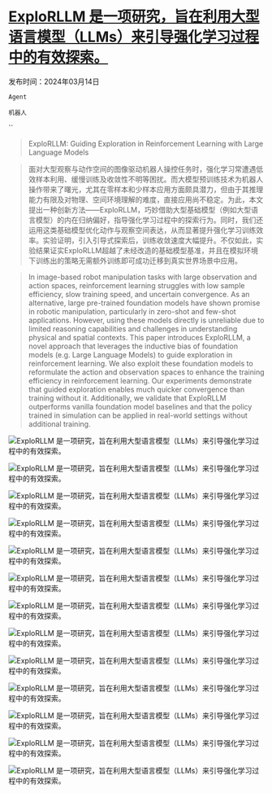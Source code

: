 # [ExploRLLM 是一项研究，旨在利用大型语言模型（LLMs）来引导强化学习过程中的有效探索。](https://arxiv.org/abs/2403.09583)

发布时间：2024年03月14日

`Agent`

`机器人`

``

> ExploRLLM: Guiding Exploration in Reinforcement Learning with Large Language Models

> 面对大型观察与动作空间的图像驱动机器人操控任务时，强化学习常遭遇低效样本利用、缓慢训练及收敛性不明等困扰。而大模型预训练技术为机器人操作带来了曙光，尤其在零样本和少样本应用方面颇具潜力，但由于其推理能力有限及对物理、空间环境理解的难度，直接应用尚不稳定。为此，本文提出一种创新方法——ExploRLLM，巧妙借助大型基础模型（例如大型语言模型）的内在归纳偏好，指导强化学习过程中的探索行为。同时，我们还运用这类基础模型优化动作与观察空间表达，从而显著提升强化学习训练效率。实验证明，引入引导式探索后，训练收敛速度大幅提升。不仅如此，实验结果证实ExploRLLM超越了未经改造的基础模型基准，并且在模拟环境下训练出的策略无需额外训练即可成功迁移到真实世界场景中应用。

> In image-based robot manipulation tasks with large observation and action spaces, reinforcement learning struggles with low sample efficiency, slow training speed, and uncertain convergence. As an alternative, large pre-trained foundation models have shown promise in robotic manipulation, particularly in zero-shot and few-shot applications. However, using these models directly is unreliable due to limited reasoning capabilities and challenges in understanding physical and spatial contexts. This paper introduces ExploRLLM, a novel approach that leverages the inductive bias of foundation models (e.g. Large Language Models) to guide exploration in reinforcement learning. We also exploit these foundation models to reformulate the action and observation spaces to enhance the training efficiency in reinforcement learning. Our experiments demonstrate that guided exploration enables much quicker convergence than training without it. Additionally, we validate that ExploRLLM outperforms vanilla foundation model baselines and that the policy trained in simulation can be applied in real-world settings without additional training.

![ExploRLLM 是一项研究，旨在利用大型语言模型（LLMs）来引导强化学习过程中的有效探索。](../../../paper_images/2403.09583/x1.png)

![ExploRLLM 是一项研究，旨在利用大型语言模型（LLMs）来引导强化学习过程中的有效探索。](../../../paper_images/2403.09583/x2.png)

![ExploRLLM 是一项研究，旨在利用大型语言模型（LLMs）来引导强化学习过程中的有效探索。](../../../paper_images/2403.09583/x3.png)

![ExploRLLM 是一项研究，旨在利用大型语言模型（LLMs）来引导强化学习过程中的有效探索。](../../../paper_images/2403.09583/x4.png)

![ExploRLLM 是一项研究，旨在利用大型语言模型（LLMs）来引导强化学习过程中的有效探索。](../../../paper_images/2403.09583/x5.png)

![ExploRLLM 是一项研究，旨在利用大型语言模型（LLMs）来引导强化学习过程中的有效探索。](../../../paper_images/2403.09583/x6.png)

![ExploRLLM 是一项研究，旨在利用大型语言模型（LLMs）来引导强化学习过程中的有效探索。](../../../paper_images/2403.09583/simu1.png)

![ExploRLLM 是一项研究，旨在利用大型语言模型（LLMs）来引导强化学习过程中的有效探索。](../../../paper_images/2403.09583/simu2.png)

![ExploRLLM 是一项研究，旨在利用大型语言模型（LLMs）来引导强化学习过程中的有效探索。](../../../paper_images/2403.09583/x7.png)

![ExploRLLM 是一项研究，旨在利用大型语言模型（LLMs）来引导强化学习过程中的有效探索。](../../../paper_images/2403.09583/x8.png)

![ExploRLLM 是一项研究，旨在利用大型语言模型（LLMs）来引导强化学习过程中的有效探索。](../../../paper_images/2403.09583/socratic2.png)

![ExploRLLM 是一项研究，旨在利用大型语言模型（LLMs）来引导强化学习过程中的有效探索。](../../../paper_images/2403.09583/robot.png)

![ExploRLLM 是一项研究，旨在利用大型语言模型（LLMs）来引导强化学习过程中的有效探索。](../../../paper_images/2403.09583/x9.png)